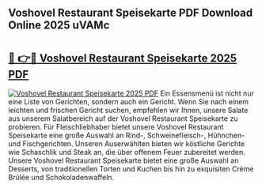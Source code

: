 ## Voshovel Restaurant Speisekarte PDF Download Online 2025 uVAMc

# <h2><a href="http://gcdt69y.nevu.top/?p=Voshovel+Restaurant+Speisekarte">🔗 👉🔴 Voshovel Restaurant Speisekarte 2025 PDF</a></h2>

[![Voshovel Restaurant Speisekarte 2025 PDF](https://i.imgur.com/dBaPXMq.png)](http://gcdt69y.nevu.top/?p=Voshovel+Restaurant+Speisekarte)
Ein Essensmenü ist nicht nur eine Liste von Gerichten, sondern auch ein Gericht. Wenn Sie nach einem leichten und frischen Gericht suchen, empfehlen wir Ihnen, unsere Salate aus unserem Salatbereich auf der Voshovel Restaurant Speisekarte zu probieren. Für Fleischliebhaber bietet unsere Voshovel Restaurant Speisekarte eine große Auswahl an Rind-, Schweinefleisch-, Hühnchen- und Fischgerichten. Unseren Auserwählten bieten wir köstliche Gerichte wie Schaschlik und Steak an, die über offenem Feuer zubereitet werden. Unsere Voshovel Restaurant Speisekarte bietet eine große Auswahl an Desserts, von traditionellen Torten und Kuchen bis hin zu exquisiten Crème Brûlée und Schokoladenwaffeln.
